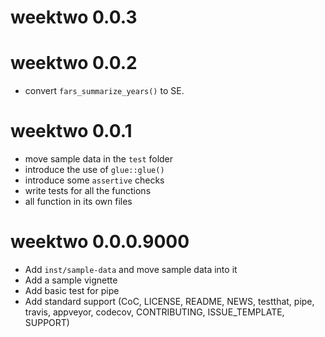 # weektwo 0.0.3



# weektwo 0.0.2

* convert `fars_summarize_years()` to SE.

# weektwo 0.0.1

* move sample data in the `test` folder
* introduce the use of `glue::glue()`
* introduce some `assertive` checks
* write tests for all the functions
* all function in its own files

# weektwo 0.0.0.9000

* Add `inst/sample-data` and move sample data into it
* Add a sample vignette
* Add basic test for pipe
* Add standard support (CoC, LICENSE, README, NEWS, testthat, pipe, 
  travis, appveyor, codecov, CONTRIBUTING, ISSUE_TEMPLATE, SUPPORT)
